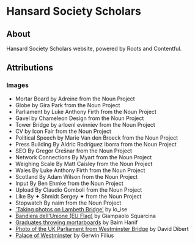 # Hansard Society Scholars

## About

Hansard Society Scholars website, powered by Roots and Contentful.

## Attributions

### Images

* Mortar Board by Adreine from the Noun Project
* Globe by Gira Park from the Noun Project
* Parliament by Luke Anthony Firth from the Noun Project
* Gavel by Chameleon Design from the Noun Project
* Tower Bridge by arloenl evinniev from the Noun Project
* CV by Icon Fair from the Noun Project
* Political Speech by Marie Van den Broeck from the Noun Project
* Press Building By Aldric Rodríguez Iborra from the Noun Project
* SEO By Gregor Črešnar from the Noun Project
* Network Connections By Myart from the Noun Project
* Weighing Scale By Matt Caisley from the Noun Project
* Wales By Luke Anthony Firth from the Noun Project
* Scotland By Adam Wilson from the Noun Project
* Input By Ben Ehmke from the Noun Project
* Upload By Claudio Gomboli from the Noun Project
* Like By ✦ Shmidt Sergey ✦ from the Noun Project
* Stopwatch By naim from the Noun Project
* ['Taking photos on Lambeth Bridge'](https://www.flickr.com/photos/lo_ise/4730973273/sizes/o/) by lo_ise
* [Bandiera dell'Unione (EU Flag)](https://www.flickr.com/photos/squarcina/2087217652/sizes/l) by Giampaolo Squarcina
* [Graduates throwing mortarboards](https://unsplash.com/@baim?photo=pYWuOMhtc6k) by Baim Hanif
* [Photo of the UK Parliament from Westminster Bridge](https://unsplash.com/search/photos/london?photo=POYDluw0tyw) by David Dibert
* [Palace of Westminster](https://flic.kr/p/nJbxdt) by Gerwin Filius